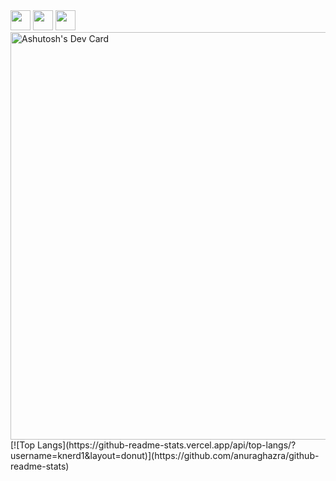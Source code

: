 <img height="32" width="32" src="https://cdn.simpleicons.org/nodedotjs" />
<img height="32" width="32" src="https://cdn.simpleicons.org/javascript" />
<img height="32" width="32" src="https://cdn.simpleicons.org/typescript" />

<br>
<a href="https://app.daily.dev/knerd1"><img src="https://api.daily.dev/devcards/v2/FwG2N40s9pej2PgrK2FO5.png?type=wide&r=spw" width="652" alt="Ashutosh's Dev Card"/></a>

<br>
[![Top Langs](https://github-readme-stats.vercel.app/api/top-langs/?username=knerd1&layout=donut)](https://github.com/anuraghazra/github-readme-stats)